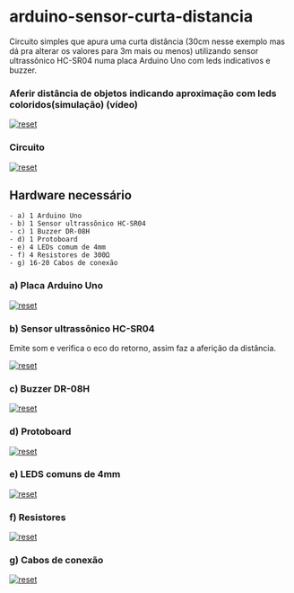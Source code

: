 # arduino-sensor-curta-distancia

Circuito simples que apura uma curta distância (30cm nesse exemplo mas dá pra alterar os valores para 3m mais ou menos) utilizando sensor ultrassônico HC-SR04 numa placa Arduino Uno com leds indicativos e buzzer.

### Aferir distância de objetos indicando aproximação com leds coloridos(simulação) (vídeo)
<p>
 <a target="_blank" rel="noopener noreferrer" href="https://youtu.be/MlXRVoiU_mQ" >
  <img src="https://user-images.githubusercontent.com/22710963/77564354-5ac6f600-6ea1-11ea-96ce-825801d75bb0.png" alt="reset" style="max-width:100%;"></a>
</p> 

### Circuito
<p>
 <a target="_blank" rel="noopener noreferrer" href="https://user-images.githubusercontent.com/22710963/77565555-25bba300-6ea3-11ea-938f-b5b198a35ab3.png">
  <img src="https://user-images.githubusercontent.com/22710963/77565555-25bba300-6ea3-11ea-938f-b5b198a35ab3.png" alt="reset" style="max-width:100%;"></a>
</p> 

## Hardware necessário
```
- a) 1 Arduino Uno 
- b) 1 Sensor ultrassônico HC-SR04 
- c) 1 Buzzer DR-08H
- d) 1 Protoboard
- e) 4 LEDs comum de 4mm   
- f) 4 Resistores de 300Ω 
- g) 16-20 Cabos de conexão
```

 ### a) Placa Arduino Uno 
 
<p><a target="_blank" rel="noopener noreferrer" href="https://user-images.githubusercontent.com/22710963/77551422-16cbf500-6e91-11ea-850d-7e3989c9f1f2.png">
  <img src="https://user-images.githubusercontent.com/22710963/77551422-16cbf500-6e91-11ea-850d-7e3989c9f1f2.png" alt="reset" style="max-width:100%;"></a></p> 

  ### b) Sensor ultrassônico HC-SR04 
  Emite som e verifica o eco do retorno, assim faz a aferição da distância.
<p><a target="_blank" rel="noopener noreferrer" href="https://user-images.githubusercontent.com/22710963/76180933-37603380-619e-11ea-9ff6-56c12c26a39b.png">
  <img src="https://user-images.githubusercontent.com/22710963/76180933-37603380-619e-11ea-9ff6-56c12c26a39b.png" alt="reset" style="max-width:100%;"></a></p> 

 ### c) Buzzer DR-08H
  <p><a target="_blank" rel="noopener noreferrer" href="https://user-images.githubusercontent.com/22710963/77565026-62d36580-6ea2-11ea-9a5e-389752b9158f.png">
  <img src="https://user-images.githubusercontent.com/22710963/77565026-62d36580-6ea2-11ea-9a5e-389752b9158f.png" alt="reset" style="max-width:100%;"></a></p> 
 
  ### d) Protoboard 
<p><a target="_blank" rel="noopener noreferrer" href="https://user-images.githubusercontent.com/22710963/77499362-a8574a80-6e30-11ea-9744-a15c3206fd50.png">
  <img src="https://user-images.githubusercontent.com/22710963/77499362-a8574a80-6e30-11ea-9744-a15c3206fd50.png" alt="reset" style="max-width:100%;"></a></p> 

 ### e) LEDS comuns de 4mm
<p><a target="_blank" rel="noopener noreferrer" href="https://user-images.githubusercontent.com/22710963/77499523-14d24980-6e31-11ea-9ee1-2f44635a20be.png">
  <img src="https://user-images.githubusercontent.com/22710963/77499523-14d24980-6e31-11ea-9ee1-2f44635a20be.png" alt="reset" style="max-width:100%;"></a></p> 

 ### f) Resistores  
 <p><a target="_blank" rel="noopener noreferrer" href="https://user-images.githubusercontent.com/22710963/76045740-c0783000-5f3c-11ea-9188-3b239840fbda.png">
  <img src="https://user-images.githubusercontent.com/22710963/76045740-c0783000-5f3c-11ea-9188-3b239840fbda.png" alt="reset" style="max-width:100%;"></a></p> 

  ### g) Cabos de conexão
<p><a target="_blank" rel="noopener noreferrer" href="https://user-images.githubusercontent.com/22710963/77499606-5662f480-6e31-11ea-96fd-9e268dceb50f.png">
  <img src="https://user-images.githubusercontent.com/22710963/77499606-5662f480-6e31-11ea-96fd-9e268dceb50f.png" alt="reset" style="max-width:100%;"></a></p>     
  
